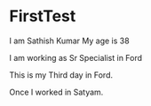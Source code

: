 # FirstTest


I am Sathish Kumar
My age is 38

I am working as Sr Specialist in Ford

This is my Third day in Ford.

Once I worked in Satyam.
